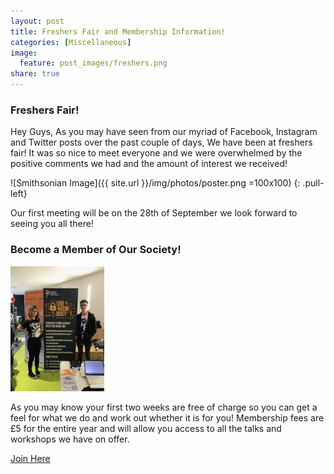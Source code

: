 ```yaml
---
layout: post
title: Freshers Fair and Membership Information!
categories: [Miscellaneous]
image:
  feature: post_images/freshers.png
share: true
---
```


### Freshers Fair!

Hey Guys,
As you may have seen from our myriad of Facebook, Instagram and Twitter posts over the past couple of days, We have been at freshers fair!
It was so nice to meet everyone and we were overwhelmed by the positive comments we had and the amount of interest we received!

![Smithsonian Image]({{ site.url }}/img/photos/poster.png =100x100)
{: .pull-left}

Our first meeting will be on the 28th of September we look forward to seeing you all there!

### Become a Member of Our Society!

<img src="img/photos/newbanner.jpg" alt="photo" style="height: 200px;"/>

As you may know your first two weeks are free of charge so you can get a feel for what we do and work out whether it is for you!
Membership fees are £5 for the entire year and will allow you access to all the talks and workshops we have on offer.

<div markdown="0"><a href="https://www.leedsbeckettsu.co.uk/groups/ethical-hacking--2" class="btn">Join Here</a></div>
